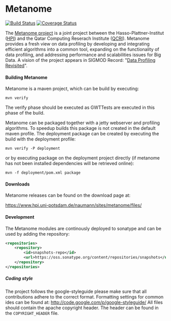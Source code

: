 # Metanome

[![Build Status](https://travis-ci.org/HPI-Information-Systems/Metanome.png?branch=master)](https://travis-ci.org/HPI-Information-Systems/Metanome)
[![Coverage Status](https://coveralls.io/repos/HPI-Information-Systems/Metanome/badge.png)](https://coveralls.io/r/HPI-Information-Systems/Metanome)

The [Metanome project](http://www.hpi.uni-potsdam.de/naumann/projekte/metanome_data_profiling.html) is a joint project between the Hasso-Plattner-Institut ([HPI](http://www.hpi.uni-potsdam.de/willkommen.html?L=1)) and the Qatar Computing Reserach Institute ([QCRI](http://www.qcri.org)). Metanome provides a fresh view on data profiling by developing and integrating efficient algorithms into a common tool, expanding on the functionality of data profiling, and addressing performance and scalabilities issues for Big Data. A vision of the project appears in SIGMOD Record: "[Data Profiling Revisited](http://www.hpi.uni-potsdam.de/naumann/publications/publications_by_type/year/2013/2276/Nau13.html)".

#### Building Metanome
Metanome is a maven project, which can be build by executing:

```mvn verify```

The verify phase should be executed as GWTTests are executed in this phase of the build.

Metanome can be packaged together with a jetty webserver and profiling algorithms. 
To speedup builds this package is not created in the default maven profile. 
The deployment package can be created by executing the build with the deployment profile: 

```mvn verify -P deployment```

or by executing package on the deployment project directly (if metanome has not been installed dependencies will be retrieved online): 

```mvn -f deployment/pom.xml package```

#### Downloads
Metanome releases can be found on the download page at:

https://www.hpi.uni-potsdam.de/naumann/sites/metanome/files/

#### Development
The Metanome modules are continously deployed to sonatype and can be used by adding the repository:
```xml
<repositories>
    <repository>
        <id>snapshots-repo</id>
        <url>https://oss.sonatype.org/content/repositories/snapshots</url>
    </repository>
</repositories>
```
##### Coding style
The project follows the google-styleguide please make sure that all contributions adhere to the correct format. Formatting settings for common ides can be found at: http://code.google.com/p/google-styleguide/
All files should contain the apache copyright header. The header can be found in the ```COPYRIGHT_HEADER``` file.

